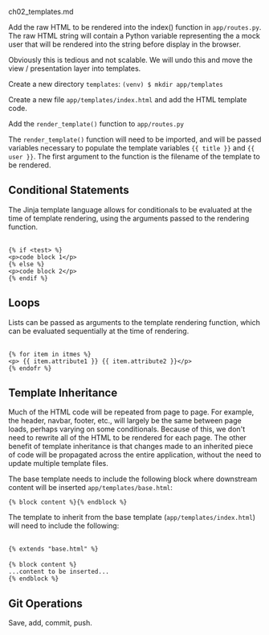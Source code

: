 ch02_templates.md

Add the raw HTML to be rendered into the index() function in `app/routes.py`. The raw HTML string will contain a Python variable representing the a mock user that will be rendered into the string before display in the browser.

Obviously this is tedious and not scalable. We will undo this and move the view / presentation layer into templates.

Create a new directory `templates`: `(venv) $ mkdir app/templates`

Create a new file `app/templates/index.html` and add the HTML template code.

Add the `render_template()` function to `app/routes.py`

The `render_template()` function will need to be imported, and will be passed variables necessary to populate the template variables `{{ title }}` and `{{ user }}`. The first argument to the function is the filename of the template to be rendered.

## Conditional Statements

The Jinja template language allows for conditionals to be evaluated at the time of template rendering, using the arguments passed to the rendering function.

<br>`{% if <test> %}`
<br>`<p>code block 1</p>`
<br>`{% else %}`
<br>`<p>code block 2</p>`
<br>`{% endif %}`

## Loops

Lists can be passed as arguments to the template rendering function, which can be evaluated sequentially at the time of rendering.

<br>`{% for item in itmes %}`
<br>`<p> {{ item.attribute1 }} {{ item.attribute2 }}</p>`
<br>`{% endofr %}`

## Template Inheritance

Much of the HTML code will be repeated from page to page. For example, the header, navbar, footer, etc., will largely be the same between page loads, perhaps varying on some conditionals. Because of this, we don't need to rewrite all of the HTML to be rendered for each page. The other benefit of template inheritance is that changes made to an inherited piece of code will be propagated across the entire application, without the need to update multiple template files.

The base template needs to include the following block where downstream content will be inserted `app/templates/base.html`:

`{% block content %}{% endblock %}`

The template to inherit from the base template (`app/templates/index.html`) will need to include the following:

<br>`{% extends "base.html" %}`
<br>
<br>`{% block content %}`
<br>`...content to be inserted...`
<br>`{% endblock %}`

## Git Operations

Save, add, commit, push.